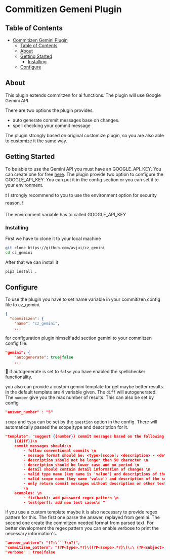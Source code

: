 # Commitizen Gemeni Plugin

## Table of Contents

- [Commitizen Gemini Plugin](#commitizen-gemeni-plugin)
  - [Table of Contents](#table-of-contents)
  - [About ](#about-)
  - [Getting Started ](#getting-started-)
    - [Installing ](#installing-)
  - [Configure ](#configure-)

## About <a name = "about"></a>

This plugin extends commitzen for ai functions. The plugin will use Google Gemini API.

There are two options the plugin provides.
  - auto generate commit messages base on changes.
  - spell checking your commit message

The plugin strongly based on original customize plugin, so you are also able to customize it the same way.

## Getting Started <a name = "getting_started-"></a>

To be able to use the Gemini API you must have an GOOGLE_API_KEY. You can create one for free [here](https://aistudio.google.com/). The plugin provide two option to configure the GOOGLE_API_KEY. You can put it in the config section or you can set it to your environment. 

:exclamation: I strongly recommend to you to use the environment option for security reason. :exclamation:

The environment variable has to called GOOGLE_API_KEY

### Installing <a name = "installing-"></a>

First we have to clone it to your local machine

``` bash
git clone https://github.com/avjui/cz_gemini
cd cz_gemini
```

After that we can install it

``` python
pip3 install .
```

## Configure <a name = "configure-"></a>

To use the plugin you have to set name variable in your commitizen config file to cz_gemini.

``` json
{
  "commitizen": {
    "name": "cz_gemini",
    ...
```

for configuration plugin himself add section gemini to your commitzen config file.

``` json
"gemini": {
    "autogenerate": true|false
    ...
```

:closed_book: if autogenerate is set to `false` you have enabled the spellchecker functionality.


you also can provide a custom gemini template for get maybe better results. In the default template are 4 variable given. The `diff` will autogenerated. The `number` give you the max number of results. This can also be set by config

```Json
"answer_number" : "5"
```

`scope` and `type` can be set by the `question` option in the config. There will automatically passed the scope|type and description for it.

```json
"template": "suggest {{number}} commit messages based on the following diff:\n
    {{diff}}\n
    commit messages should:\n 
        - follow conventional commits \n 
        - message format should be: <type>[scope]: <description> - <detail> \n 
        - description should not be longer then 50 character \n 
        - description should be lower case and no period \n 
        - detail should contain detail information of changes \n 
        - valid type name (key name is 'value') and descriptions of the type name (key name is 'name') can be found in following dict with the key name 'value' {{types}}\n 
        - valid scope name (key name 'value') and description of the scope name (key name is 'name') can be found in following dict with the key name 'value' {{scopes}} \n 
        - only return commit messages without description or other text \n 
        \n 
    examples: \n 
        - fix(back): add password regex pattern \n 
        - test(perf): add new test cases\n "
```

if you use a custom template maybe it is also necessary to provide regex pattern for this. The first one parse the answer, replayed from gemini. The second one create the commitzen needed format from parsed text. For better development the regex pattern you can enable verbose to print the necessary information's.

```json
"answer_pattern": "(?:\```?\n?)",
"commitizen_pattern": "(?P<type>.*?)\((?P<scope>.*?)\)\:\ (?P<subject>.*?)\-\ (?P<body>.*?)\n"
"verbose" : true|false
```